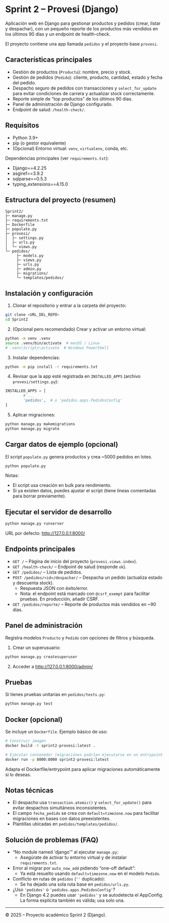 # Sprint 2 – Provesi (Django)

Aplicación web en Django para gestionar productos y pedidos (crear, listar y despachar), con un pequeño reporte de los productos más vendidos en los últimos 90 días y un endpoint de health-check.

El proyecto contiene una app llamada `pedidos` y el proyecto base `provesi`.

## Características principales

- Gestión de productos (`Producto`): nombre, precio y stock.
- Gestión de pedidos (`Pedido`): cliente, producto, cantidad, estado y fecha del pedido.
- Despacho seguro de pedidos con transacciones y `select_for_update` para evitar condiciones de carrera y actualizar stock correctamente.
- Reporte simple de “top productos” de los últimos 90 días.
- Panel de administración de Django configurado.
- Endpoint de salud: `/health-check/`.

## Requisitos

- Python 3.9+
- pip (o gestor equivalente)
- (Opcional) Entorno virtual: `venv`, `virtualenv`, conda, etc.

Dependencias principales (ver `requirements.txt`):
- Django==4.2.25
- asgiref==3.9.2
- sqlparse==0.5.3
- typing_extensions==4.15.0

## Estructura del proyecto (resumen)

```
Sprint2/
├─ manage.py
├─ requirements.txt
├─ Dockerfile
├─ populate.py
├─ provesi/
│  ├─ settings.py
│  ├─ urls.py
│  └─ views.py
└─ pedidos/
	 ├─ models.py
	 ├─ views.py
	 ├─ urls.py
	 ├─ admin.py
	 ├─ migrations/
	 └─ templates/pedidos/
```

## Instalación y configuración

1) Clonar el repositorio y entrar a la carpeta del proyecto:

```bash
git clone <URL_DEL_REPO>
cd Sprint2
```

2) (Opcional pero recomendado) Crear y activar un entorno virtual:

```bash
python -m venv .venv
source .venv/bin/activate  # macOS / Linux
# .venv\Scripts\activate  # Windows PowerShell
```

3) Instalar dependencias:

```bash
python -m pip install -r requirements.txt
```

4) Revisar que la app esté registrada en `INSTALLED_APPS` (archivo `provesi/settings.py`):

```python
INSTALLED_APPS = [
		# ...
		'pedidos',  # o 'pedidos.apps.PedidosConfig'
]
```

5) Aplicar migraciones:

```bash
python manage.py makemigrations
python manage.py migrate
```

## Cargar datos de ejemplo (opcional)

El script `populate.py` genera productos y crea ~5000 pedidos en lotes.

```bash
python populate.py
```

Notas:
- El script usa creación en bulk para rendimiento.
- Si ya existen datos, puedes ajustar el script (tiene líneas comentadas para borrar previamente).

## Ejecutar el servidor de desarrollo

```bash
python manage.py runserver
```

URL por defecto: http://127.0.0.1:8000/

## Endpoints principales

- `GET /` – Página de inicio del proyecto (`provesi.views.index`).
- `GET /health-check/` – Endpoint de salud (responde `ok`).
- `GET /pedidos/` – Lista de pedidos.
- `POST /pedidos/<id>/despachar/` – Despacha un pedido (actualiza estado y descuenta stock).
	- Respuesta JSON con éxito/error.
	- Nota: el endpoint está marcado con `@csrf_exempt` para facilitar pruebas. En producción, añadir CSRF.
- `GET /pedidos/reporte/` – Reporte de productos más vendidos en ~90 días.

## Panel de administración

Registra modelos `Producto` y `Pedido` con opciones de filtros y búsqueda.

1) Crear un superusuario:

```bash
python manage.py createsuperuser
```

2) Acceder a http://127.0.0.1:8000/admin/

## Pruebas

Si tienes pruebas unitarias en `pedidos/tests.py`:

```bash
python manage.py test
```

## Docker (opcional)

Se incluye un `Dockerfile`. Ejemplo básico de uso:

```bash
# Construir imagen
docker build -t sprint2-provesi:latest .

# Ejecutar contenedor (migraciones podrían ejecutarse en un entrypoint propio según tu preferencia)
docker run -p 8000:8000 sprint2-provesi:latest
```

Adapta el Dockerfile/entrypoint para aplicar migraciones automáticamente si lo deseas.

## Notas técnicas

- El despacho usa `transaction.atomic()` y `select_for_update()` para evitar despachos simultáneos inconsistentes.
- El campo `fecha_pedido` se crea con `default=timezone.now` para facilitar migraciones en bases con datos preexistentes.
- Plantillas ubicadas en `pedidos/templates/pedidos/`.

## Solución de problemas (FAQ)

- “No module named 'django'” al ejecutar `manage.py`:
	- Asegúrate de activar tu entorno virtual y de instalar `requirements.txt`.
- Error al migrar por `auto_now_add` pidiendo “one-off default”:
	- Ya está resuelto usando `default=timezone.now` en el modelo `Pedido`.
- Conflicto en rutas de `pedidos` (`''` duplicado):
	- Se ha dejado una sola ruta base en `pedidos/urls.py`.
- ¿Uso `'pedidos'` o `'pedidos.apps.PedidosConfig'`?
	- En Django 4.2 puedes usar `'pedidos'` y se autodetecta el AppConfig. La forma explícita también es válida; usa solo una.

---

© 2025 – Proyecto académico Sprint 2 (Django).
